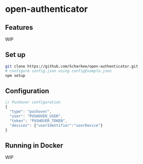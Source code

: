 # open-authenticator

## Features

WIP

## Set up

```bash
git clone https://github.com/Scharkee/open-authenticator.git
# configure config.json using configExample.json
npm setup
```

## Configuration

```javascript
// Pushover configuration
{
  "type": "pushover",
  "user": "PUSHOVER_USER",
  "token": "PUSHOVER_TOKEN",
  "devices": {"userIdentifier":"userDevice"}
}
```

## Running in Docker

WIP
